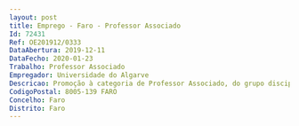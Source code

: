 ```yaml
--- 
layout: post
title: Emprego - Faro - Professor Associado
Id: 72431
Ref: OE201912/0333
DataAbertura: 2019-12-11
DataFecho: 2020-01-23
Trabalho: Professor Associado
Empregador: Universidade do Algarve
Descricao: Promoção à categoria de Professor Associado, do grupo disciplinar de Economia da Faculdade de Economia da Universidade do Algarve  Referência A) –Um (1) lugar   Área disciplinar de Economia dos Recursos Naturais, Referência B) – Um (1) lugar   Área disciplinar de Macroeconomia
CodigoPostal: 8005-139 FARO
Concelho: Faro
Distrito: Faro
--- 
```

